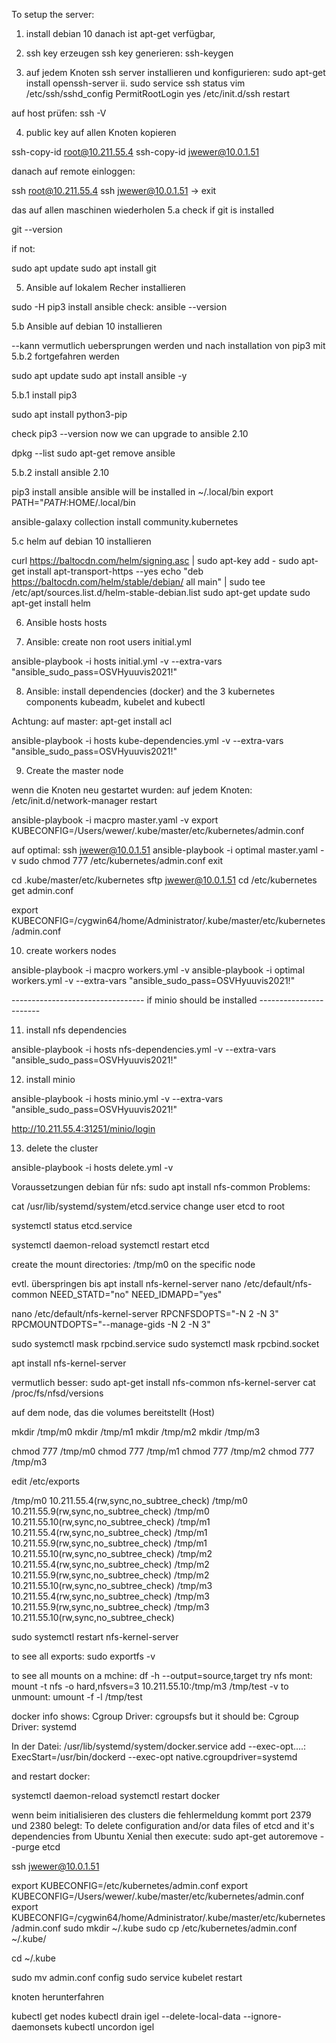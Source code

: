 ﻿To setup the server:

1. install debian 10
danach ist apt-get verfügbar,

2. ssh key erzeugen
ssh key generieren:
ssh-keygen

3. auf jedem Knoten ssh server installieren und konfigurieren:
sudo apt-get install openssh-server ii.
sudo service ssh status
vim /etc/ssh/sshd_config
PermitRootLogin yes
/etc/init.d/ssh restart
   
auf host prüfen:
ssh -V

4. public key auf allen Knoten kopieren

ssh-copy-id root@10.211.55.4
ssh-copy-id jwewer@10.0.1.51

danach auf remote einloggen:

ssh root@10.211.55.4
ssh jwewer@10.0.1.51
-> exit

das auf allen maschinen wiederholen
5.a check if git is installed

git --version

if not:

sudo apt update
sudo apt install git

5. Ansible auf lokalem Recher installieren

sudo -H pip3 install ansible
check:
ansible --version

5.b Ansible auf debian 10 installieren

--kann vermutlich uebersprungen werden und nach installation von pip3 mit 
5.b.2 fortgefahren werden

sudo apt update
sudo apt install ansible -y

5.b.1 install pip3

sudo apt install python3-pip

check pip3 --version
now we can upgrade to ansible 2.10


dpkg --list
sudo apt-get remove ansible

5.b.2 install ansible 2.10

pip3 install ansible
ansible will be installed in ~/.local/bin
export PATH="$PATH:$HOME/.local/bin

ansible-galaxy collection install community.kubernetes

5.c helm auf debian 10 installieren


curl https://baltocdn.com/helm/signing.asc | sudo apt-key add -
sudo apt-get install apt-transport-https --yes
echo "deb https://baltocdn.com/helm/stable/debian/ all main" | sudo tee /etc/apt/sources.list.d/helm-stable-debian.list
sudo apt-get update
sudo apt-get install helm

6. Ansible hosts
hosts

7. Ansible: create non root users
initial.yml

ansible-playbook -i hosts initial.yml  -v --extra-vars "ansible_sudo_pass=OSVHyuuvis2021!"

8. Ansible: install dependencies (docker) and the 3 kubernetes components kubeadm, kubelet and kubectl

Achtung: auf master: apt-get install acl

ansible-playbook -i hosts kube-dependencies.yml  -v --extra-vars "ansible_sudo_pass=OSVHyuuvis2021!"

9. Create the master node

wenn die Knoten neu gestartet wurden:
auf jedem Knoten:
/etc/init.d/network-manager restart


ansible-playbook -i macpro master.yaml  -v
export KUBECONFIG=/Users/wewer/.kube/master/etc/kubernetes/admin.conf

auf optimal:
ssh jwewer@10.0.1.51
ansible-playbook -i optimal master.yaml  -v 
sudo chmod 777 /etc/kubernetes/admin.conf
exit

cd .kube/master/etc/kubernetes
sftp jwewer@10.0.1.51
cd /etc/kubernetes
get admin.conf

export KUBECONFIG=/cygwin64/home/Administrator/.kube/master/etc/kubernetes/admin.conf

10. create workers nodes


ansible-playbook -i macpro workers.yml  -v
ansible-playbook -i optimal workers.yml  -v --extra-vars "ansible_sudo_pass=OSVHyuuvis2021!"

--------------------------------- if minio should be installed -----------------------

11. install nfs dependencies

ansible-playbook -i hosts nfs-dependencies.yml -v --extra-vars "ansible_sudo_pass=OSVHyuuvis2021!"

12. install minio

ansible-playbook -i hosts minio.yml -v --extra-vars "ansible_sudo_pass=OSVHyuuvis2021!"

http://10.211.55.4:31251/minio/login

13. delete the cluster

ansible-playbook -i hosts delete.yml -v


Voraussetzungen debian für nfs:
sudo apt install nfs-common
Problems:

cat /usr/lib/systemd/system/etcd.service
change user etcd to root

systemctl status etcd.service

systemctl daemon-reload
systemctl restart etcd

create the mount directories: /tmp/m0 on the specific node

evtl. überspringen bis apt install nfs-kernel-server
nano /etc/default/nfs-common
NEED_STATD="no"
NEED_IDMAPD="yes"

nano /etc/default/nfs-kernel-server
RPCNFSDOPTS="-N 2 -N 3"
RPCMOUNTDOPTS="--manage-gids -N 2 -N 3"

sudo systemctl mask rpcbind.service
sudo systemctl mask rpcbind.socket

apt install nfs-kernel-server

vermutlich besser:
sudo apt-get install nfs-common nfs-kernel-server
cat /proc/fs/nfsd/versions

auf dem node, das die volumes bereitstellt (Host)

mkdir /tmp/m0
mkdir /tmp/m1
mkdir /tmp/m2
mkdir /tmp/m3

chmod 777 /tmp/m0
chmod 777 /tmp/m1
chmod 777 /tmp/m2
chmod 777 /tmp/m3

edit /etc/exports 

/tmp/m0       10.211.55.4(rw,sync,no_subtree_check)
/tmp/m0       10.211.55.9(rw,sync,no_subtree_check)
/tmp/m0       10.211.55.10(rw,sync,no_subtree_check)
/tmp/m1       10.211.55.4(rw,sync,no_subtree_check)
/tmp/m1       10.211.55.9(rw,sync,no_subtree_check)
/tmp/m1       10.211.55.10(rw,sync,no_subtree_check)
/tmp/m2       10.211.55.4(rw,sync,no_subtree_check)
/tmp/m2       10.211.55.9(rw,sync,no_subtree_check)
/tmp/m2       10.211.55.10(rw,sync,no_subtree_check)
/tmp/m3       10.211.55.4(rw,sync,no_subtree_check)
/tmp/m3       10.211.55.9(rw,sync,no_subtree_check)
/tmp/m3       10.211.55.10(rw,sync,no_subtree_check)

sudo systemctl restart nfs-kernel-server

to see all exports:
sudo exportfs -v

to see all mounts on a mchine:
df -h --output=source,target
try nfs mont:
mount -t nfs -o hard,nfsvers=3 10.211.55.10:/tmp/m3 /tmp/test -v
to unmount:
umount -f -l /tmp/test

docker info
shows:
Cgroup Driver: cgroupsfs
but it should be:
Cgroup Driver: systemd

In der Datei:
/usr/lib/systemd/system/docker.service
add --exec-opt....:
ExecStart=/usr/bin/dockerd --exec-opt native.cgroupdriver=systemd

and restart docker:

systemctl daemon-reload
systemctl restart docker

wenn beim initialisieren des clusters die fehlermeldung kommt port 2379 und 2380 belegt:
To delete configuration and/or data files of etcd and it's dependencies from Ubuntu Xenial then execute:
sudo apt-get autoremove --purge etcd

ssh jwewer@10.0.1.51

export KUBECONFIG=/etc/kubernetes/admin.conf
export KUBECONFIG=/Users/wewer/.kube/master/etc/kubernetes/admin.conf
export KUBECONFIG=/cygwin64/home/Administrator/.kube/master/etc/kubernetes/admin.conf
sudo mkdir ~/.kube
sudo cp /etc/kubernetes/admin.conf ~/.kube/

cd ~/.kube

sudo mv admin.conf config
sudo service kubelet restart

knoten herunterfahren

kubectl get nodes
kubectl drain igel --delete-local-data --ignore-daemonsets
kubectl uncordon igel